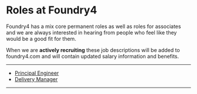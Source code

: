# Roles at Foundry4


Foundry4 has a mix core permanent roles as well as roles for associates and we are always interested in hearing from people who feel like they would be a good fit for them.

When we are **actively recruiting** these job descriptions will be added to foundry4.com and will contain updated salary information and benefits.

---

- [Principal Engineer](https://github.com/notbinary/job-roles/blob/master/principal-engineer.md) 
- [Delivery Manager](https://github.com/notbinary/job-roles/blob/master/squad-manager.md) 

---

